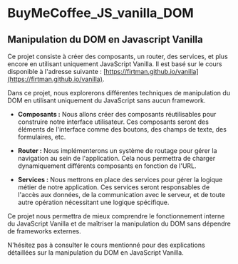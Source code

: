 # BuyMeCoffee_JS_vanilla_DOM

## Manipulation du DOM en Javascript Vanilla

Ce projet consiste à créer des composants, un router, des services, et plus encore en utilisant uniquement JavaScript Vanilla. Il est basé sur le cours disponible à l'adresse suivante : [https://firtman.github.io/vanilla](https://firtman.github.io/vanilla).

Dans ce projet, nous explorerons différentes techniques de manipulation du DOM en utilisant uniquement du JavaScript sans aucun framework.

- **Composants :** Nous allons créer des composants réutilisables pour construire notre interface utilisateur. Ces composants seront des éléments de l'interface comme des boutons, des champs de texte, des formulaires, etc.

- **Router :** Nous implémenterons un système de routage pour gérer la navigation au sein de l'application. Cela nous permettra de charger dynamiquement différents composants en fonction de l'URL.

- **Services :** Nous mettrons en place des services pour gérer la logique métier de notre application. Ces services seront responsables de l'accès aux données, de la communication avec le serveur, et de toute autre opération nécessitant une logique spécifique.

Ce projet nous permettra de mieux comprendre le fonctionnement interne du JavaScript Vanilla et de maîtriser la manipulation du DOM sans dépendre de frameworks externes.

N'hésitez pas à consulter le cours mentionné pour des explications détaillées sur la manipulation du DOM en JavaScript Vanilla.
